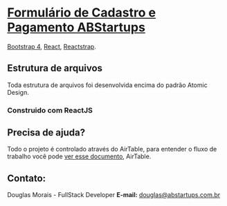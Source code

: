 # [Formulário de Cadastro e Pagamento ABStartups](http://planos.abstartups.com.br.s3-website-us-east-1.amazonaws.com/)


[Bootstrap 4](https://getbootstrap.com/), [React](https://reactjs.org/),
[Reactstrap](https://yarnpkg.com/package/reactstrap).


## Estrutura de arquivos
Toda estrutura de arquivos foi desenvolvida encima do padrão Atomic Design.



### Construido com ReactJS



## Precisa de ajuda?

Todo o projeto é controlado através do AirTable, para entender o fluxo de trabalho você pode [ver esse documento](https://airtable.com/invite/l?inviteId=invSpJMIMhjsjqrFi&inviteToken=a2281d837b9acb23a37131fe778aaa4a92d1387e997de6980faa5d1bdf3851cc), AirTable.

## Contato:
<!--  -->
Douglas Morais - FullStack Developer
**E-mail:** douglas@abstartups.com.br